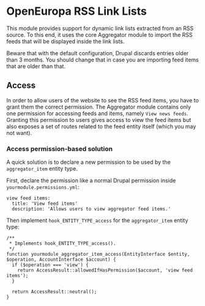 # OpenEuropa RSS Link Lists

This module provides support for dynamic link lists extracted from an RSS source. To this end, it uses the core Aggregator module to import the RSS feeds that will be displayed inside the link lists.

Beware that with the default configuration, Drupal discards entries older than 3 months. You should change that in case you are importing feed items that are older than that.

## Access

In order to allow users of the website to see the RSS feed items, you have to grant them the correct permission.
The Aggregator module contains only one permission for accessing feeds and items, namely `View news feeds`.
Granting this permission to users gives access to view the feed items but also exposes a set of routes related to the feed entity itself (which you may not want).

### Access permission-based solution

A quick solution is to declare a new permission to be used by the `aggregator_item` entity type.

First, declare the permission like a normal Drupal permission inside `yourmodule.permissions.yml`:

```
view feed items:
  title: 'View feed items'
  description: 'Allows users to view aggregator feed items.'
```

Then implement `hook_ENTITY_TYPE_access` for the `aggregator_item` entity type:

```
/**
 * Implements hook_ENTITY_TYPE_access().
 */
function yourmodule_aggregator_item_access(EntityInterface $entity, $operation, AccountInterface $account) {
  if ($operation === 'view') {
    return AccessResult::allowedIfHasPermission($account, 'view feed items');
  }

  return AccessResult::neutral();
}
```
